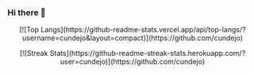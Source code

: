 ### Hi there 👋
<p align="center">
[![Top Langs](https://github-readme-stats.vercel.app/api/top-langs/?username=cundejo&layout=compact)](https://github.com/cundejo)
</p>

<p align="center">
[![Streak Stats](https://github-readme-streak-stats.herokuapp.com/?user=cundejo)](https://github.com/cundejo)
</p>

<!--
**cundejo/cundejo** is a ✨ _special_ ✨ repository because its `README.md` (this file) appears on your GitHub profile.

Here are some ideas to get you started:

- 🔭 I’m currently working on ...
- 🌱 I’m currently learning ...
- 👯 I’m looking to collaborate on ...
- 🤔 I’m looking for help with ...
- 💬 Ask me about ...
- 📫 How to reach me: ...
- 😄 Pronouns: ...
- ⚡ Fun fact: ...
-->
